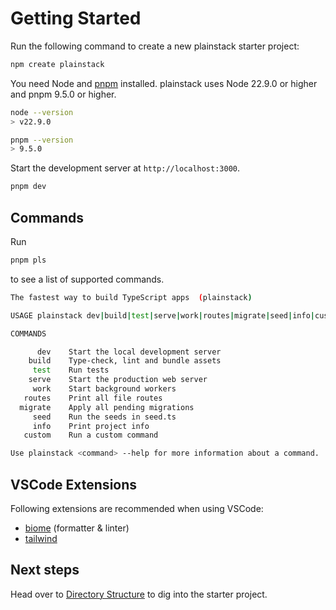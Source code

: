 # Getting Started

Run the following command to create a new plainstack starter project:

```bash
npm create plainstack
```

You need Node and [pnpm](https://pnpm.io/) installed. plainstack uses Node 22.9.0 or higher and pnpm 9.5.0 or higher.

```bash
node --version
> v22.9.0
```

```bash
pnpm --version
> 9.5.0
```

Start the development server at `http://localhost:3000`.

```bash
pnpm dev
```

## Commands

Run

```bash
pnpm pls
```

to see a list of supported commands.

```bash
The fastest way to build TypeScript apps  (plainstack)                                                                                                         10:26:20 AM

USAGE plainstack dev|build|test|serve|work|routes|migrate|seed|info|custom

COMMANDS

      dev    Start the local development server
    build    Type-check, lint and bundle assets
     test    Run tests
    serve    Start the production web server
     work    Start background workers
   routes    Print all file routes
  migrate    Apply all pending migrations
     seed    Run the seeds in seed.ts
     info    Print project info
   custom    Run a custom command

Use plainstack <command> --help for more information about a command.
```

## VSCode Extensions

Following extensions are recommended when using VSCode:

- [biome](https://marketplace.visualstudio.com/items?itemName=biomejs.biome) (formatter & linter)
- [tailwind](https://marketplace.visualstudio.com/items?itemName=bradlc.vscode-tailwindcss)

## Next steps

Head over to [Directory Structure](/docs/directory-structure) to dig into the starter project.
